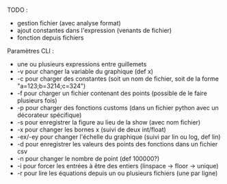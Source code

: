 TODO :

 - gestion fichier (avec analyse format)
 - ajout constantes dans l'expression (venants de fichier)
 - fonction depuis fichiers

Paramètres CLI :
 - une ou plusieurs expressions entre guillemets
 - -v pour changer la variable du graphique (def x)
 - -c pour charger des constantes (soit un nom de fichier, soit de la forme "a=123;b=3214;c=324")
 - -f pour charger un fichier contenant des points (possible de le faire plusieurs fois)
 - -p pour charger des fonctions customs (dans un fichier python avec un décorateur spécifique)
 - -s pour enregistrer la figure au lieu de la show (avec nom fichier)
 - -x pour changer les bornes x (suivi de deux int/float)
 - -ex/-ey pour changer l'échelle du graphique (suivi par lin ou log, def lin)
 - -d pour enregistrer les valeurs des points des fonctions dans un fichier csv
 - -n pour changer le nombre de point (def 100000?)
 - -i pour forcer les entrées à être des entiers (linspace -> floor -> unique)
 - -r pour lire les équations depuis un ou plusieurs fichiers (une par ligne)
